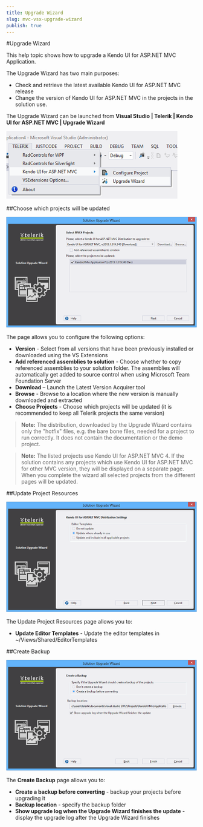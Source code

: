 ```yaml
---
title: Upgrade Wizard
slug: mvc-vsx-upgrade-wizard
publish: true
---
```


#Upgrade Wizard

This help topic shows how to upgrade a Kendo UI for ASP.NET MVC Application.

The Upgrade Wizard has two main purposes:

- Check and retrieve the latest available Kendo UI for ASP.NET MVC  release
- Change the version of Kendo UI for ASP.NET MVC in the projects in the solution use.

The Upgrade Wizard can be launched from **Visual Studio | Telerik | Kendo UI for ASP.NET MVC | Upgrade Wizard**
  
![Choose projects](images/upgrade_menu.png)

##Choose which projects will be updated 

![update Project Resources](images/upgrade1.png)

The page allows you to configure the following options:

- **Version** - Select from all versions that have been previously installed or downloaded using the VS Extensions
- **Add referenced assemblies to solution** - Choose whether to copy referenced assemblies to your solution folder. The assemblies will automatically get added to source control when using Microsoft Team Foundation Server
- **Download** – Launch the Latest Version Acquirer tool
- **Browse** - Browse to a location where the new version is manually downloaded and extracted
- **Choose Projects** - Choose which projects will be updated (it is recommended to keep all Telerik projects the same version)
  
> **Note:**
The distribution, downloaded by the Upgrade Wizard contains only the "hotfix" files, e.g. the bare bone files, needed for a project to run correctly. It does not contain the documentation or the demo project.

> **Note:**
The listed projects use Kendo UI for ASP.NET MVC 4. If the solution contains any projects which use Kendo UI for ASP.NET MVC for other MVC version, they will be displayed on a separate page. When you complete the wizard all selected projects from the different pages will be updated.

##Update Project Resources

![Update Project Resources](images/upgrade2.png)

The Update Project Resources page allows you to:

- **Update Editor Templates** - Update the editor templates in ~/Views/Shared/EditorTemplates

##Create Backup

![Create Backup](images/upgrade3.png)

The **Create Backup** page allows you to:

- **Create a backup before converting** - backup your projects before upgrading it
- **Backup location** - specify the backup folder
- **Show upgrade log when the Upgrade Wizard finishes the update** - display the upgrade log after the Upgrade Wizard finishes
 
